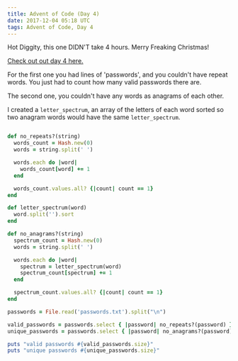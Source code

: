 ```yaml
---
title: Advent of Code (Day 4)
date: 2017-12-04 05:18 UTC
tags: Advent of Code, Day 4
---
```


Hot Diggity, this one DIDN'T take 4 hours.  Merry Freaking Christmas!

[Check out out day 4 here.](https://adventofcode.com/2017/day/4)

For the first one you had lines of 'passwords', and you couldn't have repeat words.  You just had to count how many valid passwords there are.

The second one, you couldn't have any words as anagrams of each other.

I created a `letter_spectrum`, an array of the letters of each word sorted so
two anagram words would have the same `letter_spectrum`.

~~~ ruby

def no_repeats?(string)
  words_count = Hash.new(0)
  words = string.split(' ')

  words.each do |word|
    words_count[word] += 1
  end

  words_count.values.all? {|count| count == 1}
end

def letter_spectrum(word)
  word.split('').sort
end

def no_anagrams?(string)
  spectrum_count = Hash.new(0)
  words = string.split(' ')

  words.each do |word|
    spectrum = letter_spectrum(word)
    spectrum_count[spectrum] += 1
  end

  spectrum_count.values.all? {|count| count == 1}
end

passwords = File.read('passwords.txt').split("\n")

valid_passwords = passwords.select { |password| no_repeats?(password) }
unique_passwords = passwords.select { |password| no_anagrams?(password) }

puts "valid passwords #{valid_passwords.size}"
puts "unique passwords #{unique_passwords.size}"
~~~
